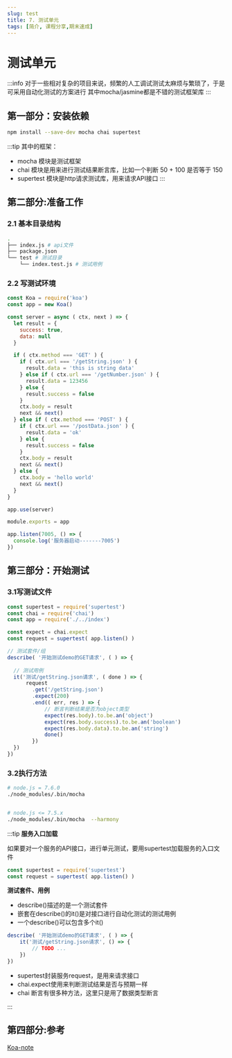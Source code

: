 ```yaml
---
slug: test
title: 7. 测试单元
tags: [简介, 课程分享,期末速成]
---
```


# 测试单元

:::info
对于一些相对复杂的项目来说，频繁的人工调试测试太麻烦与繁琐了，于是可采用自动化测试的方案进行
其中mocha/jasmine都是不错的测试框架库
:::



## 第一部分：安装依赖

```bash
npm install --save-dev mocha chai supertest
```

:::tip
其中的框架：
- mocha 模块是测试框架
- chai 模块是用来进行测试结果断言库，比如一个判断 50 + 100 是否等于 150
- supertest 模块是http请求测试库，用来请求API接口
:::


## 第二部分:准备工作

### 2.1 基本目录结构

```sh
.
├── index.js # api文件
├── package.json
└── test # 测试目录
    └── index.test.js # 测试用例
```


### 2.2 写测试环境


```js
const Koa = require('koa')
const app = new Koa()

const server = async ( ctx, next ) => {
  let result = {
    success: true,
    data: null
  }

  if ( ctx.method === 'GET' ) { 
    if ( ctx.url === '/getString.json' ) {
      result.data = 'this is string data'
    } else if ( ctx.url === '/getNumber.json' ) {
      result.data = 123456
    } else {
      result.success = false
    }
    ctx.body = result
    next && next()
  } else if ( ctx.method === 'POST' ) {
    if ( ctx.url === '/postData.json' ) {
      result.data = 'ok'
    } else {
      result.success = false
    }
    ctx.body = result
    next && next()
  } else {
    ctx.body = 'hello world'
    next && next()
  }
}

app.use(server)

module.exports = app

app.listen(7005, () => {
  console.log('服务器启动-------7005')
})

```


## 第三部分：开始测试

### 3.1写测试文件

```js
const supertest = require('supertest')
const chai = require('chai')
const app = require('./../index')

const expect = chai.expect
const request = supertest( app.listen() )

// 测试套件/组
describe( '开始测试demo的GET请求', ( ) => {
  
  // 测试用例
  it('测试/getString.json请求', ( done ) => {
      request
        .get('/getString.json')
        .expect(200)
        .end(( err, res ) => {
            // 断言判断结果是否为object类型
            expect(res.body).to.be.an('object')
            expect(res.body.success).to.be.an('boolean')
            expect(res.body.data).to.be.an('string')
            done()
        })
  })
})
```
### 3.2执行方法

```sh
# node.js = 7.6.0
./node_modules/.bin/mocha


# node.js <= 7.5.x
./node_modules/.bin/mocha  --harmony
```


:::tip
**服务入口加载**

如果要对一个服务的API接口，进行单元测试，要用supertest加载服务的入口文件

```js
const supertest = require('supertest')
const request = supertest( app.listen() )
```

**测试套件、用例**

- describe()描述的是一个测试套件
- 嵌套在describe()的it()是对接口进行自动化测试的测试用例
- 一个describe()可以包含多个it()

```js
describe( '开始测试demo的GET请求', ( ) => {
    it('测试/getString.json请求', () => {
        // TODO ...
    })
})
```

- supertest封装服务request，是用来请求接口
- chai.expect使用来判断测试结果是否与预期一样
- chai 断言有很多种方法，这里只是用了数据类型断言  


:::

## 第四部分:参考

[Koa-note](https://github.com/chenshenhai/koa2-note)


